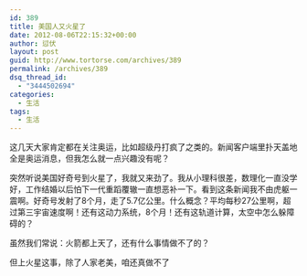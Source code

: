 ```yaml
---
id: 389
title: 美国人又火星了
date: 2012-08-06T22:15:32+00:00
author: 愆伏
layout: post
guid: http://www.tortorse.com/archives/389
permalink: /archives/389
dsq_thread_id:
  - "3444502694"
categories:
  - 生活
tags:
  - 生活
---
```

这几天大家肯定都在关注奥运，比如超级丹打疯了之类的。新闻客户端里扑天盖地全是奥运消息，但我怎么就一点兴趣没有呢？
  
突然听说美国好奇号到火星了，我就又来劲了。我从小理科很差，数理化一直没学好，工作结婚以后怕下一代重蹈覆辙一直想恶补一下。看到这条新闻我不由虎躯一震啊。好奇号发射了8个月，走了5.7亿公里。什么概念？平均每秒27公里啊，超过第三宇宙速度啊！还有这动力系统，8个月！还有这轨道计算，太空中怎么躲障碍的？
  
虽然我们常说：火箭都上天了，还有什么事情做不了的？
  
但上火星这事，除了人家老美，咱还真做不了